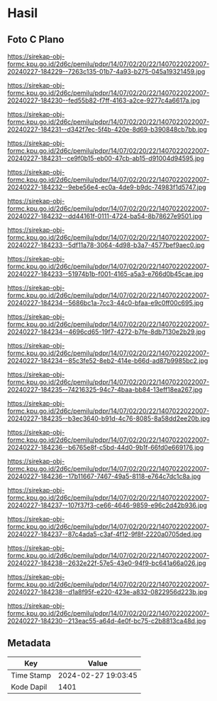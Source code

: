 # Hasil

## Foto C Plano

https://sirekap-obj-formc.kpu.go.id/2d6c/pemilu/pdpr/14/07/02/20/22/1407022022007-20240227-184229--7263c135-01b7-4a93-b275-045a19321459.jpg

https://sirekap-obj-formc.kpu.go.id/2d6c/pemilu/pdpr/14/07/02/20/22/1407022022007-20240227-184230--fed55b82-f7ff-4163-a2ce-9277c4a6617a.jpg

https://sirekap-obj-formc.kpu.go.id/2d6c/pemilu/pdpr/14/07/02/20/22/1407022022007-20240227-184231--d342f7ec-5f4b-420e-8d69-b390848cb7bb.jpg

https://sirekap-obj-formc.kpu.go.id/2d6c/pemilu/pdpr/14/07/02/20/22/1407022022007-20240227-184231--ce9f0b15-eb00-47cb-ab15-d91004d94595.jpg

https://sirekap-obj-formc.kpu.go.id/2d6c/pemilu/pdpr/14/07/02/20/22/1407022022007-20240227-184232--9ebe56e4-ec0a-4de9-b9dc-74983f1d5747.jpg

https://sirekap-obj-formc.kpu.go.id/2d6c/pemilu/pdpr/14/07/02/20/22/1407022022007-20240227-184232--dd44161f-0111-4724-ba54-8b78627e9501.jpg

https://sirekap-obj-formc.kpu.go.id/2d6c/pemilu/pdpr/14/07/02/20/22/1407022022007-20240227-184233--5df11a78-3064-4d98-b3a7-4577bef9aec0.jpg

https://sirekap-obj-formc.kpu.go.id/2d6c/pemilu/pdpr/14/07/02/20/22/1407022022007-20240227-184233--51974b1b-f001-4165-a5a3-e766d0b45cae.jpg

https://sirekap-obj-formc.kpu.go.id/2d6c/pemilu/pdpr/14/07/02/20/22/1407022022007-20240227-184234--5686bc1a-7cc3-44c0-bfaa-e9c0ff00c695.jpg

https://sirekap-obj-formc.kpu.go.id/2d6c/pemilu/pdpr/14/07/02/20/22/1407022022007-20240227-184234--4696cd65-19f7-4272-b7fe-8db7130e2b29.jpg

https://sirekap-obj-formc.kpu.go.id/2d6c/pemilu/pdpr/14/07/02/20/22/1407022022007-20240227-184234--85c3fe52-8eb2-414e-b66d-ad87b9985bc2.jpg

https://sirekap-obj-formc.kpu.go.id/2d6c/pemilu/pdpr/14/07/02/20/22/1407022022007-20240227-184235--74216325-94c7-4baa-bb84-13eff18ea267.jpg

https://sirekap-obj-formc.kpu.go.id/2d6c/pemilu/pdpr/14/07/02/20/22/1407022022007-20240227-184235--b3ec3640-b91d-4c76-8085-8a58dd2ee20b.jpg

https://sirekap-obj-formc.kpu.go.id/2d6c/pemilu/pdpr/14/07/02/20/22/1407022022007-20240227-184236--b6765e8f-c5bd-44d0-9b1f-66fd0e669176.jpg

https://sirekap-obj-formc.kpu.go.id/2d6c/pemilu/pdpr/14/07/02/20/22/1407022022007-20240227-184236--17b11667-7467-49a5-8118-e764c7dc1c8a.jpg

https://sirekap-obj-formc.kpu.go.id/2d6c/pemilu/pdpr/14/07/02/20/22/1407022022007-20240227-184237--107f37f3-ce66-4646-9859-e96c2d42b936.jpg

https://sirekap-obj-formc.kpu.go.id/2d6c/pemilu/pdpr/14/07/02/20/22/1407022022007-20240227-184237--87c4ada5-c3af-4f12-9f8f-2220a0705ded.jpg

https://sirekap-obj-formc.kpu.go.id/2d6c/pemilu/pdpr/14/07/02/20/22/1407022022007-20240227-184238--2632e22f-57e5-43e0-94f9-bc641a66a026.jpg

https://sirekap-obj-formc.kpu.go.id/2d6c/pemilu/pdpr/14/07/02/20/22/1407022022007-20240227-184238--d1a8f95f-e220-423e-a832-0822956d223b.jpg

https://sirekap-obj-formc.kpu.go.id/2d6c/pemilu/pdpr/14/07/02/20/22/1407022022007-20240227-184230--213eac55-a64d-4e0f-bc75-c2b8813ca48d.jpg


## Metadata

| Key        | Value               |
| ---------- | ------------------- |
| Time Stamp | 2024-02-27 19:03:45 |
| Kode Dapil | 1401                |



